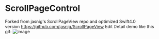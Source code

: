 # ScrollPageControl
Forked from jasnig's ScrollPageView repo and optimized Swift4.0 version https://github.com/jasnig/ScrollPageView
Edit
Detail demo like this gif:
![image](https://github.com/lawrencehjf/ScrollPageControl/blob/dev/no13.gif)



